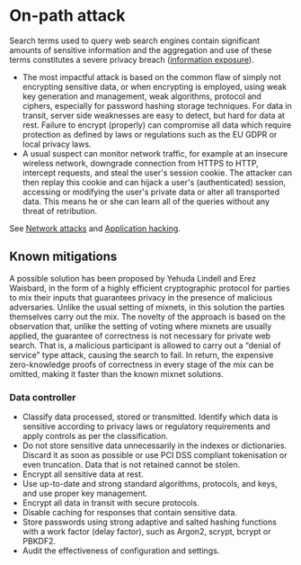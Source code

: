 # On-path attack

Search terms used to query web search engines contain significant amounts of sensitive information and the aggregation and use of these terms constitutes a severe privacy breach ([information exposure](../threats/Information-exposure.md)).

* The most impactful attack is based on the common flaw of simply not encrypting sensitive data, or when encrypting is employed, using weak key generation and management, weak algorithms, protocol and ciphers, especially for password hashing storage techniques. For data in transit, server side weaknesses are easy to detect, but hard for data at rest. Failure to encrypt (properly) can compromise all data which require protection as defined by laws or regulations such as the EU GDPR or local privacy laws.
* A usual suspect can monitor network traffic, for example at an insecure wireless network, downgrade connection from HTTPS to HTTP, intercept requests, and steal the user's session cookie. The attacker can then replay this cookie and can hijack a user's (authenticated) session, accessing or modifying the user's private data or alter all transported data. This means he or she can learn all of the queries without any threat of retribution.

See [Network attacks](red-network:index) and [Application hacking](red-app:index).

## Known mitigations

A possible solution has been proposed by Yehuda Lindell and Erez Waisbard, in the form of a highly efficient cryptographic protocol for parties to mix their inputs that guarantees privacy in the presence of malicious adversaries. Unlike the usual setting of mixnets, in this solution the parties themselves carry out the mix. The novelty of the approach is based on the observation that, unlike the setting of voting where mixnets are usually applied, the guarantee of correctness is not necessary for private web search. That is, a malicious participant is allowed to carry out a “denial of service” type attack, causing the search to fail. In return, the expensive zero-knowledge proofs of correctness in every stage of the mix can be omitted, making it faster than the known mixnet solutions.

### Data controller

* Classify data processed, stored or transmitted. Identify which data is sensitive according to privacy laws or regulatory requirements and apply controls as per the classification.
* Do not store sensitive data unnecessarily in the indexes or dictionaries. Discard it as soon as possible or use PCI DSS compliant tokenisation or even truncation. Data that is not retained cannot be stolen.
* Encrypt all sensitive data at rest.
* Use up-to-date and strong standard algorithms, protocols, and keys, and use proper key management.
* Encrypt all data in transit with secure protocols.
* Disable caching for responses that contain sensitive data.
* Store passwords using strong adaptive and salted hashing functions with a work factor (delay factor), such as Argon2, scrypt, bcrypt or PBKDF2.
* Audit the effectiveness of configuration and settings.


